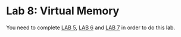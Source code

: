 # Lab 8: Virtual Memory

You need to complete [LAB 5](./LAB5.html), [LAB 6](./LAB6.html) and
[LAB 7](./LAB7.html) in order to do this lab.
